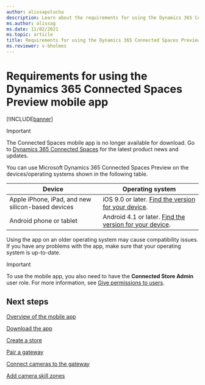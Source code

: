 ```yaml
---
author: alissapolucha
description: Learn about the requirements for using the Dynamics 365 Connected Spaces Preview mobile app
ms.author: alissag
ms.date: 11/02/2021
ms.topic: article
title: Requirements for using the Dynamics 365 Connected Spaces Preview mobile app
ms.reviewer: v-bholmes
---
```


# Requirements for using the Dynamics 365 Connected Spaces Preview mobile app

[!INCLUDE[banner](includes/banner.md)]

> [!IMPORTANT]
> The Connected Spaces mobile app is no longer available for download. Go to [Dynamics 365 Connected Spaces](https://dynamics.microsoft.com/en-us/ai/connected-store/) for the latest product news and updates.

You can use Microsoft Dynamics 365 Connected Spaces Preview on the devices/operating systems shown in the following table.

|Device|Operating system|
|----------------|-----------------|
|Apple iPhone, iPad, and new silicon-based devices|iOS 9.0 or later. [Find the version for your device](https://support.apple.com/en-us/HT201685).|
|Android phone or tablet|Android 4.1 or later. [Find the version for your device](https://support.google.com/android/answer/7680439?hl=en).|

Using the app on an older operating system may cause compatibility issues. If you have any problems with the app, make sure that your operating system is up-to-date.

> [!IMPORTANT]
> To use the mobile app, you also need to have the **Connected Store Admin** user role. For more information, see [Give permissions to users](admin-user-accounts.md).

## Next steps

[Overview of the mobile app](mobile-app-overview.md)

[Download the app](mobile-app-download.md)

[Create a store](mobile-app-create-store.md)

[Pair a gateway](mobile-app-pair-gateway.md)

[Connect cameras to the gateway](mobile-app-add-cameras.md)

[Add camera skill zones](mobile-app-add-camera-skill-zones.md)
